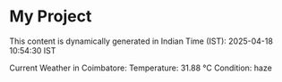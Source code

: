 # My Project

This content is dynamically generated in Indian Time (IST): 2025-04-18 10:54:30 IST


Current Weather in Coimbatore:
Temperature: 31.88 °C
Condition: haze
